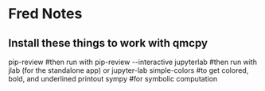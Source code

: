 # Fred Notes

## Install these things to work with qmcpy

pip-review #then run with pip-review --interactive
jupyterlab #then run with jlab (for the standalone app) or jupyter-lab
simple-colors #to get colored, bold, and underlined printout
sympy #for symbolic computation